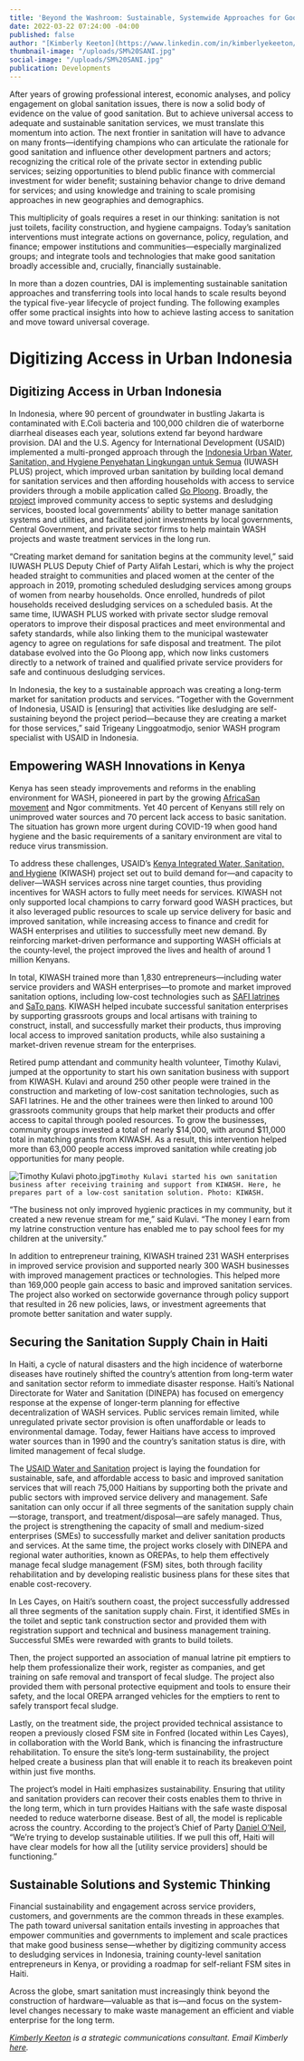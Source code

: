 ```yaml
---
title: 'Beyond the Washroom: Sustainable, Systemwide Approaches for Good Sanitation'
date: 2022-03-22 07:24:00 -04:00
published: false
author: "[Kimberly Keeton](https://www.linkedin.com/in/kimberlyekeeton/)"
thumbnail-image: "/uploads/SM%20SANI.jpg"
social-image: "/uploads/SM%20SANI.jpg"
publication: Developments
---
```


After years of growing professional interest, economic analyses, and policy engagement on global sanitation issues, there is now a solid body of evidence on the value of good sanitation. But to achieve universal access to adequate and sustainable sanitation services, we must translate this momentum into action. The next frontier in sanitation will have to advance on many fronts—identifying champions who can articulate the rationale for good sanitation and influence other development partners and actors; recognizing the critical role of the private sector in extending public services; seizing opportunities to blend public finance with commercial investment for wider benefit; sustaining behavior change to drive demand for services; and using knowledge and training to scale promising approaches in new geographies and demographics. 








This multiplicity of goals requires a reset in our thinking: sanitation is not just toilets, facility construction, and hygiene campaigns. Today’s sanitation interventions must integrate actions on governance, policy, regulation, and finance; empower institutions and communities—especially marginalized groups; and integrate tools and technologies that make good sanitation broadly accessible and, crucially, financially sustainable. 

In more than a dozen countries, DAI is implementing sustainable sanitation approaches and transferring tools into local hands to scale results beyond the typical five-year lifecycle of project funding. The following examples offer some practical insights into how to achieve lasting access to sanitation and move toward universal coverage.
 
# Digitizing Access in Urban Indonesia

## Digitizing Access in Urban Indonesia

In Indonesia, where 90 percent of groundwater in bustling Jakarta is contaminated with E.Coli bacteria and 100,000 children die of waterborne diarrheal diseases each year, solutions extend far beyond hardware provision. DAI and the U.S. Agency for International Development (USAID) implemented a multi-pronged approach through the [Indonesia Urban Water, Sanitation, and Hygiene Penyehatan Lingkungan untuk Semua](https://www.dai.com/our-work/projects/indonesia-urban-water-sanitation-and-hygiene-iuwash) (IUWASH PLUS) project, which improved urban sanitation by building local demand for sanitation services and then affording households with access to service providers through a mobile application called [Go Ploong](https://play.google.com/store/apps/details?id=com.uptpal.ipalscan&hl=in&gl=US). Broadly, the [project](https://www.iuwashplus.or.id/?lang=en) improved community access to septic systems and desludging services, boosted local governments’ ability to better manage sanitation systems and utilities, and facilitated joint investments by local governments, Central Government, and private sector firms to help maintain WASH projects and waste treatment services in the long run.

“Creating market demand for sanitation begins at the community level,” said IUWASH PLUS Deputy Chief of Party Alifah Lestari, which is why the project headed straight to communities and placed women at the center of the approach in 2019, promoting scheduled desludging services among groups of women from nearby households. Once enrolled, hundreds of pilot households received desludging services on a scheduled basis. At the same time, IUWASH PLUS worked with private sector sludge removal operators to improve their disposal practices and meet environmental and safety standards, while also linking them to the municipal wastewater agency to agree on regulations for safe disposal and treatment. The pilot database evolved into the Go Ploong app, which now links customers directly to a network of trained and qualified private service providers for safe and continuous desludging services. 
 
In Indonesia, the key to a sustainable approach was creating a long-term market for sanitation products and services. “Together with the Government of Indonesia, USAID is [ensuring] that activities like desludging are self-sustaining beyond the project period—because they are creating a market for those services,” said Trigeany Linggoatmodjo, senior WASH program specialist with USAID in Indonesia.
  
## Empowering WASH Innovations in Kenya

Kenya has seen steady improvements and reforms in the enabling environment for WASH, pioneered in part by the growing [AfricaSan movement](https://www.globalwaters.org/resources/blogs/usaid-supports-sanitation-revolution-africa) and Ngor commitments. Yet 40 percent of Kenyans still rely on unimproved water sources and 70 percent lack access to basic sanitation. The situation has grown more urgent during COVID-19 when good hand hygiene and the basic requirements of a sanitary environment are vital to reduce virus transmission. 

To address these challenges, USAID’s [Kenya Integrated Water, Sanitation, and Hygiene](https://www.dai.com/our-work/projects/kenya-integrated-water-sanitation-and-hygiene-project-kiwash) (KIWASH) project set out to build demand for—and capacity to deliver—WASH services across nine target counties, thus providing incentives for WASH actors to fully meet needs for services. KIWASH not only supported local champions to carry forward good WASH practices, but it also leveraged public resources to scale up service delivery for basic and improved sanitation, while increasing access to finance and credit for WASH enterprises and utilities to successfully meet new demand. By reinforcing market-driven performance and supporting WASH officials at the county-level, the project improved the lives and health of around 1 million Kenyans. 

In total, KIWASH trained more than 1,830 entrepreneurs—including water service providers and WASH enterprises—to promote and market improved sanitation options, including low-cost technologies such as [SAFI latrines](https://www.youtube.com/watch?v=frSWtFaUotU) and [SaTo pans](https://medium.com/innovate4health/sato-pan-delivers-a-sustainable-solution-to-the-sanitation-crisis-in-developing-nations-ed84445cc23d). KIWASH helped incubate successful sanitation enterprises by supporting grassroots groups and local artisans with training to construct, install, and successfully market their products, thus improving local access to improved sanitation products, while also sustaining a market-driven revenue stream for the enterprises.  

Retired pump attendant and community health volunteer, Timothy Kulavi, jumped at the opportunity to start his own sanitation business with support from KIWASH. Kulavi and around 250 other people were trained in the construction and marketing of low-cost sanitation technologies, such as SAFI latrines. He and the other trainees were then linked to around 100 grassroots community groups that help market their products and offer access to capital through pooled resources. To grow the businesses, community groups invested a total of nearly $14,000, with around $11,000 total in matching grants from KIWASH. As a result, this intervention helped more than 63,000 people access improved sanitation while creating job opportunities for many people.

![Timothy Kulavi photo.jpg](/uploads/Timothy%20Kulavi%20photo.jpg)`Timothy Kulavi started his own sanitation business after receiving training and support from KIWASH. Here, he prepares part of a low-cost sanitation solution. Photo: KIWASH.`

“The business not only improved hygienic practices in my community, but it created a new revenue stream for me,” said Kulavi. “The money I earn from my latrine construction venture has enabled me to pay school fees for my children at the university.”

In addition to entrepreneur training, KIWASH trained 231 WASH enterprises in improved service provision and supported nearly 300 WASH businesses with improved management practices or technologies. This helped more than 169,000 people gain access to basic and improved sanitation services. The project also worked on sectorwide governance through policy support that resulted in 26 new policies, laws, or investment agreements that promote better sanitation and water supply.   

## Securing the Sanitation Supply Chain in Haiti

In Haiti, a cycle of natural disasters and the high incidence of waterborne diseases have routinely shifted the country’s attention from long-term water and sanitation sector reform to immediate disaster response. Haiti’s National Directorate for Water and Sanitation (DINEPA) has focused on emergency response at the expense of longer-term planning for effective decentralization of WASH services. Public services remain limited, while unregulated private sector provision is often unaffordable or leads to environmental damage. Today, fewer Haitians have access to improved water sources than in 1990 and the country’s sanitation status is dire, with limited management of fecal sludge. 

The [USAID Water and Sanitation](https://www.dai.com/our-work/projects/haiti-usaid-water-and-sanitation-watsan) project is laying the foundation for sustainable, safe, and affordable access to basic and improved sanitation services that will reach 75,000 Haitians by supporting both the private and public sectors with improved service delivery and management. Safe sanitation can only occur if all three segments of the sanitation supply chain—storage, transport, and treatment/disposal—are safely managed. Thus, the project is strengthening the capacity of small and medium-sized enterprises (SMEs) to successfully market and deliver sanitation products and services. At the same time, the project works closely with DINEPA and regional water authorities, known as OREPAs, to help them effectively manage fecal sludge management (FSM) sites, both through facility rehabilitation and by developing realistic business plans for these sites that enable cost-recovery. 

In Les Cayes, on Haiti’s southern coast, the project successfully addressed all three segments of the sanitation supply chain. First, it identified SMEs in the toilet and septic tank construction sector and provided them with registration support and technical and business management training. Successful SMEs were rewarded with grants to build toilets. 

Then, the project supported an association of manual latrine pit emptiers to help them professionalize their work, register as companies, and get training on safe removal and transport of fecal sludge. The project also provided them with personal protective equipment and tools to ensure their safety, and the local OREPA arranged vehicles for the emptiers to rent to safely transport fecal sludge. 

Lastly, on the treatment side, the project provided technical assistance to reopen a previously closed FSM site in Fonfred (located within Les Cayes), in collaboration with the World Bank, which is financing the infrastructure rehabilitation. To ensure the site’s long-term sustainability, the project helped create a business plan that will enable it to reach its breakeven point within just five months.  

The project’s model in Haiti emphasizes sustainability. Ensuring that utility and sanitation providers can recover their costs enables them to thrive in the long term, which in turn provides Haitians with the safe waste disposal needed to reduce waterborne disease. Best of all, the model is replicable across the country. According to the project’s Chief of Party [Daniel O’Neil](https://www.dai.com/who-we-are/our-team/daniel-oneil), “We’re trying to develop sustainable utilities. If we pull this off, Haiti will have clear models for how all the [utility service providers] should be functioning.”

## Sustainable Solutions and Systemic Thinking

Financial sustainability and engagement across service providers, customers, and governments are the common threads in these examples. The path toward universal sanitation entails investing in approaches that empower communities and governments to implement and scale practices that make good business sense—whether by digitizing community access to desludging services in Indonesia, training county-level sanitation entrepreneurs in Kenya, or providing a roadmap for self-reliant FSM sites in Haiti.

Across the globe, smart sanitation must increasingly think beyond the construction of hardware—valuable as that is—and focus on the system-level changes necessary to make waste management an efficient and viable enterprise for the long term. 

*[Kimberly Keeton](https://www.linkedin.com/in/kimberlyekeeton/) is a strategic communications consultant. Email Kimberly [here](mailto:kimberly_keeton@dai.com).*